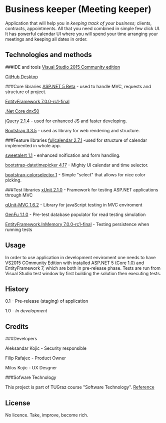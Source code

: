 # Business keeper (Meeting keeper)

Application that will help you in *keeping track of your business*; clients, contracts, appointments. All that you need combined in simple few click UI.
It has powerful calendar UI where you will spend your time arranging your meetings and keeping all dates in order.


## Technologies and methods

###IDE and tools
[Visual Studio 2015 Community edition](https://www.visualstudio.com/en-us/products/vs-2015-product-editions.aspx "Buy Visual Studio")

[GitHub Desktop](https://desktop.github.com/ "Download GitHub Desktop")

###Core libraries
[ASP.NET 5 Beta](http://www.asp.net/core "ASP.NET Homepage") - used to handle MVC, requests and structure of project.

[EntityFramework 7.0.0-rc1-final](https://github.com/aspnet/EntityFramework "Git page EntityFramework")

[.Net Core dnx50](https://docs.asp.net/en/1.0.0-rc1/conceptual-overview/dotnetcore.html ".Net core Introdution")

[jQuery 2.1.4](https://jquery.com/ "jQuery Homepage") - used for enhanced JS and faster developing.

[Bootstrap 3.3.5](http://getbootstrap.com/ "Bootstrap Homepage") - used as library for web rendering and structure.

###Feature libraries
[fullcalendar 2.7.1](http://fullcalendar.io/ "Fullcalendar Homepage") -used for structure of calendar implemented in whole app.

[sweetalert 1.1](http://t4t5.github.io/sweetalert/ "Sweetalert git") - enhanced noification and form handling.

[bootstrap-datetimepicker 4.17](https://eonasdan.github.io/bootstrap-datetimepicker/ "Datetimepicker git") - Mighty UI calendar and time selector.

[bootstrap-colorselector 1](http://bootstrap-colorselector.flaute.com/ "Colorselector Homepage") - Simple "select" that allows for nice color picking.
 
###Test libraries
[xUnit 2.1.0](http://xunit.github.io/docs/getting-started-dnx.html "xUnit getting started") - Framework for testing ASP.NET applications through MVC

[qUnit-MVC 1.6.2](https://www.nuget.org/packages/QUnit-MVC/ "qUnit nuget") - Library for javaScript testing in MVC enviroment

[GenFu 1.1.0](https://github.com/MisterJames/GenFu "GenFu git") - Pre-test database populator for read testing simulation

[EntityFramework.InMemory 7.0.0-rc1-final](https://www.nuget.org/packages/EntityFramework.InMemory "InMemory nuget") - Testing persistence when running tests
 
 
## Usage

In order to use application in development enviroment one needs to have VS2015 COmmunity Edition with installed ASP.NET 5 (Core 1.0) and EntityFramework 7, which are both in pre-release phase.
Tests are run from Visual Studio test window by first building the solution then executing tests.


## History

0.1 - Pre-release (staging) of application

1.0 - _In development_


## Credits

###Developers

Aleksandar Kojic - Security responsible

Filip Rafajec - Product Owner

Milos Kojic - UX Desgner

###Sofware Technology

This project is part of TUGraz course "Software Technology". [Reference](http://www.ist.tugraz.at/software2016/bin/view/Main/Info3 "twiki")


## License

No licence. Take, improve, become rich.